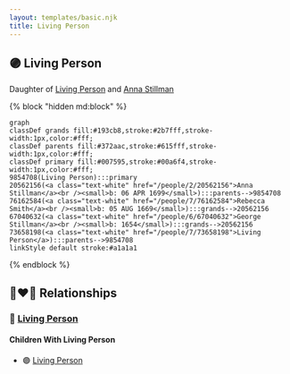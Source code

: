 ```yaml
---
layout: templates/basic.njk
title: Living Person
---
```

## 🟣 Living Person

Daughter of [Living Person](/people/7/73658198) and [Anna Stillman](/people/2/20562156)

{% block "hidden md:block" %}
```mermaid
graph
classDef grands fill:#193cb8,stroke:#2b7fff,stroke-width:1px,color:#fff;
classDef parents fill:#372aac,stroke:#615fff,stroke-width:1px,color:#fff;
classDef primary fill:#007595,stroke:#00a6f4,stroke-width:1px,color:#fff;
9854708(Living Person):::primary
20562156(<a class="text-white" href="/people/2/20562156">Anna Stillman</a><br /><small>b: 06 APR 1699</small>):::parents-->9854708
76162584(<a class="text-white" href="/people/7/76162584">Rebecca Smith</a><br /><small>b: 05 AUG 1669</small>):::grands-->20562156
67040632(<a class="text-white" href="/people/6/67040632">George Stillman</a><br /><small>b: 1654</small>):::grands-->20562156
73658198(<a class="text-white" href="/people/7/73658198">Living Person</a>):::parents-->9854708
linkStyle default stroke:#a1a1a1
```
{% endblock %}

## 👩‍❤️‍👨 Relationships

### 🔵 [Living Person](/people/9/91489330)

#### Children With Living Person
* 🟣 [Living Person](/people/9/95526608)